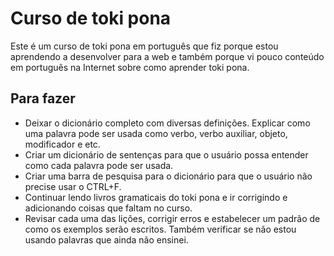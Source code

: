 # Curso de toki pona

Este é um curso de toki pona em português que fiz porque estou aprendendo a desenvolver para a web e também porque vi pouco conteúdo em português na Internet sobre como aprender toki pona.

## Para fazer

* Deixar o dicionário completo com diversas definições. Explicar como uma palavra pode ser usada como verbo, verbo auxiliar, objeto, modificador e etc.
* Criar um dicionário de sentenças para que o usuário possa entender como cada palavra pode ser usada.
* Criar uma barra de pesquisa para o dicionário para que o usuário não precise usar o CTRL+F.
* Continuar lendo livros gramaticais do toki pona e ir corrigindo e adicionando coisas que faltam no curso.
* Revisar cada uma das lições, corrigir erros e estabelecer um padrão de como os exemplos serão escritos. Também verificar se não estou usando palavras que ainda não ensinei.